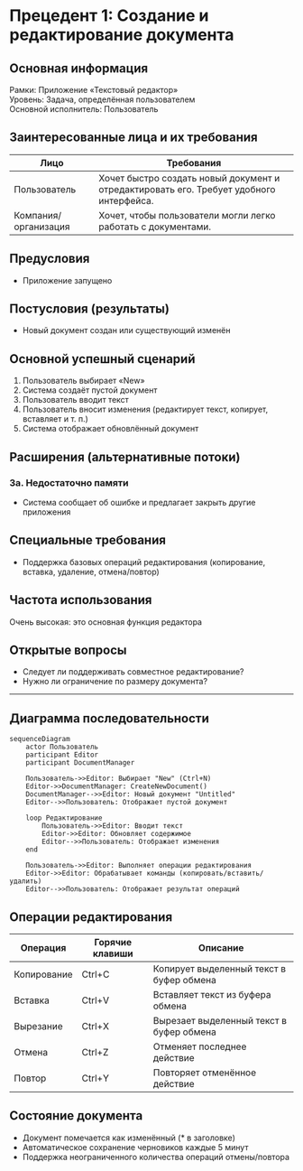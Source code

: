 # Прецедент 1: Создание и редактирование документа

## Основная информация

Рамки: Приложение «Текстовый редактор»  
Уровень: Задача, определённая пользователем  
Основной исполнитель: Пользователь  

## Заинтересованные лица и их требования

| Лицо | Требования |
|------|------------|
| Пользователь | Хочет быстро создать новый документ и отредактировать его. Требует удобного интерфейса. |
| Компания/организация | Хочет, чтобы пользователи могли легко работать с документами. |

## Предусловия

- Приложение запущено

## Постусловия (результаты)

- Новый документ создан или существующий изменён

## Основной успешный сценарий

1. Пользователь выбирает «New»
2. Система создаёт пустой документ
3. Пользователь вводит текст
4. Пользователь вносит изменения (редактирует текст, копирует, вставляет и т. п.)
5. Система отображает обновлённый документ

## Расширения (альтернативные потоки)

### 3а. Недостаточно памяти
- Система сообщает об ошибке и предлагает закрыть другие приложения

## Специальные требования

- Поддержка базовых операций редактирования (копирование, вставка, удаление, отмена/повтор)

## Частота использования

Очень высокая: это основная функция редактора

## Открытые вопросы

- Следует ли поддерживать совместное редактирование?
- Нужно ли ограничение по размеру документа?

---

## Диаграмма последовательности
``` mermaid
sequenceDiagram
    actor Пользователь
    participant Editor
    participant DocumentManager

    Пользователь->>Editor: Выбирает "New" (Ctrl+N)
    Editor->>DocumentManager: CreateNewDocument()
    DocumentManager-->>Editor: Новый документ "Untitled"
    Editor-->>Пользователь: Отображает пустой документ
    
    loop Редактирование
        Пользователь->>Editor: Вводит текст
        Editor->>Editor: Обновляет содержимое
        Editor-->>Пользователь: Отображает изменения
    end
    
    Пользователь->>Editor: Выполняет операции редактирования
    Editor->>Editor: Обрабатывает команды (копировать/вставить/удалить)
    Editor-->>Пользователь: Отображает результат операций
```
## Операции редактирования

| Операция | Горячие клавиши | Описание |
|----------|-----------------|----------|
| Копирование | Ctrl+C | Копирует выделенный текст в буфер обмена |
| Вставка | Ctrl+V | Вставляет текст из буфера обмена |
| Вырезание | Ctrl+X | Вырезает выделенный текст в буфер обмена |
| Отмена | Ctrl+Z | Отменяет последнее действие |
| Повтор | Ctrl+Y | Повторяет отменённое действие |

##  Состояние документа

- Документ помечается как изменённый (* в заголовке)
- Автоматическое сохранение черновиков каждые 5 минут
- Поддержка неограниченного количества операций отмены/повтора

